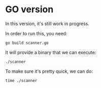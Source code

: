 # GO version

In this version, it's still work in progress.

In order to run this, you need:
```
go build scanner.go
```

It will provide a binary that we can execute:
```
./scanner
```

To make sure it's pretty quick, we can do:
```
time ./scanner
```
